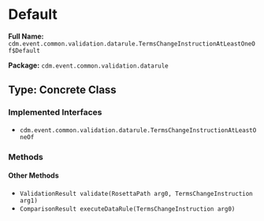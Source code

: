 # Default

**Full Name:** `cdm.event.common.validation.datarule.TermsChangeInstructionAtLeastOneOf$Default`

**Package:** `cdm.event.common.validation.datarule`

## Type: Concrete Class

### Implemented Interfaces

- `cdm.event.common.validation.datarule.TermsChangeInstructionAtLeastOneOf`

### Methods

#### Other Methods

- `ValidationResult validate(RosettaPath arg0, TermsChangeInstruction arg1)`
- `ComparisonResult executeDataRule(TermsChangeInstruction arg0)`

